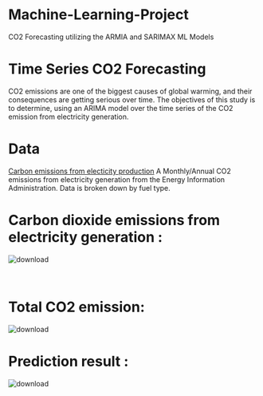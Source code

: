# Machine-Learning-Project
CO2 Forecasting utilizing the ARMIA and SARIMAX ML Models

# Time Series CO2 Forecasting
CO2 emissions are one of the biggest causes of global warming, and their consequences are getting serious over time. The objectives of this study is to determine, using an ARIMA model over the time series of the CO2 emission from electricity generation.
 
# Data
[Carbon emissions from electicity production](https://www.kaggle.com/txtrouble/carbon-emissions) A Monthly/Annual CO2 emissions from electricity generation from the Energy Information Administration. Data is broken down by fuel type.

# Carbon dioxide emissions from electricity generation :
![download](https://github.com/user-attachments/assets/74e7b42e-bb5b-4d10-9b24-37dd83870ec4)

<br/>

# Total CO2 emission:
![download](https://github.com/user-attachments/assets/9a02221a-79fd-420b-8e02-32e3dec92b67)
<br/>

# Prediction result :
![download](https://github.com/user-attachments/assets/60282a44-88c0-456d-a6df-6656fd16ba79)
<br/>
